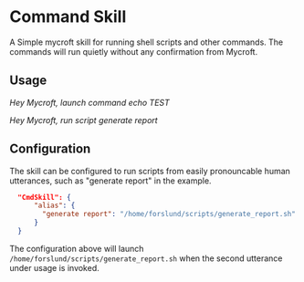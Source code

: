 Command Skill
=====================

A Simple mycroft skill for running shell scripts and other commands. The commands will run quietly without any confirmation from Mycroft.

## Usage

*Hey Mycroft, launch command echo TEST*

*Hey Mycroft, run script generate report*

## Configuration

The skill can be configured to run scripts from easily pronouncable human utterances, such as "generate report" in the example.

```json
  "CmdSkill": {
      "alias": {
        "generate report": "/home/forslund/scripts/generate_report.sh"
      }
  }
```

The configuration above will launch `/home/forslund/scripts/generate_report.sh` when the second utterance under usage is invoked.

